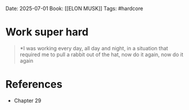 Date: 2025-07-01
Book: [[ELON MUSK]]
Tags: #hardcore 
# Work super hard

>*I was working every day, all day and night, in a situation that required me to pull a rabbit out of the hat, now do it again, now do it again

# References
- Chapter 29